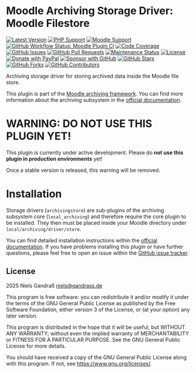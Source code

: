 # Moodle Archiving Storage Driver: Moodle Filestore

[![Latest Version](https://img.shields.io/github/v/release/ngandrass/moodle-archivingstore_moodle?include_prereleases)](https://github.com/ngandrass/moodle-archivingstore_moodle/releases)
[![PHP Support](https://img.shields.io/badge/PHP-8.1%20--%208.4-blue)](https://github.com/ngandrass/moodle-archivingstore_moodle)
[![Moodle Support](https://img.shields.io/badge/Moodle-4.5%20--%205.0-orange)](https://github.com/ngandrass/moodle-archivingstore_moodle)
[![GitHub Workflow Status: Moodle Plugin CI](https://img.shields.io/github/actions/workflow/status/ngandrass/moodle-archivingstore_moodle/moodle-plugin-ci.yml?label=Moodle%20Plugin%20CI)](https://github.com/ngandrass/moodle-archivingstore_moodle/actions/workflows/moodle-plugin-ci.yml)
[![Code Coverage](https://img.shields.io/coverallsCoverage/github/ngandrass/moodle-archivingstore_moodle)](https://coveralls.io/github/ngandrass/moodle-archivingstore_moodle)
[![GitHub Issues](https://img.shields.io/github/issues/ngandrass/moodle-archivingstore_moodle)](https://github.com/ngandrass/moodle-archivingstore_moodle/issues)
[![GitHub Pull Requests](https://img.shields.io/github/issues-pr/ngandrass/moodle-archivingstore_moodle)](https://github.com/ngandrass/moodle-archivingstore_moodle/pulls)
[![Maintenance Status](https://img.shields.io/maintenance/yes/9999)](https://github.com/ngandrass/moodle-archivingstore_moodle/)
[![License](https://img.shields.io/github/license/ngandrass/moodle-archivingstore_moodle)](https://github.com/ngandrass/moodle-archivingstore_moodle/blob/master/LICENSE)
[![Donate with PayPal](https://img.shields.io/badge/PayPal-donate-d85fa0)](https://www.paypal.me/ngandrass)
[![Sponsor with GitHub](https://img.shields.io/badge/GitHub-sponsor-d85fa0)](https://github.com/sponsors/ngandrass)
[![GitHub Stars](https://img.shields.io/github/stars/ngandrass/moodle-archivingstore_moodle?style=social)](https://github.com/ngandrass/moodle-archivingstore_moodle/stargazers)
[![GitHub Forks](https://img.shields.io/github/forks/ngandrass/moodle-archivingstore_moodle?style=social)](https://github.com/ngandrass/moodle-archivingstore_moodle/network/members)
[![GitHub Contributors](https://img.shields.io/github/contributors/ngandrass/moodle-archivingstore_moodle?style=social)](https://github.com/ngandrass/moodle-archivingstore_moodle/graphs/contributors)

Archiving storage driver for storing archived data inside the Moodle file store.

This plugin is part of the [Moodle archiving framework](https://github.com/ngandrass/moodle-local_archiving/).
You can find more information about the archiving subsystem in the [official documentation](https://archiving.gandrass.de/).


# WARNING: DO NOT USE THIS PLUGIN YET!

This plugin is currently under active development. Please do **not use this plugin in production environments** yet!

Once a stable version is released, this warning will be removed.


# Installation

Storage drivers (`archivingstore`) are sub-plugins of the archiving subsystem core (`local_archiving`) and therefore
require the core plugin to be installed. They then must be placed inside your Moodle directory under
`local/archiving/driver/store`.

You can find detailed installation instructions within the [official documentation](https://archiving.gandrass.de/).
If you have problems installing this plugin or have further questions, please feel free to open an issue within the
[GitHub issue tracker](https://github.com/ngandrass/moodle-local_archiving/issues).


## License

2025 Niels Gandraß <niels@gandrass.de>

This program is free software: you can redistribute it and/or modify it under
the terms of the GNU General Public License as published by the Free Software
Foundation, either version 3 of the License, or (at your option) any later
version.

This program is distributed in the hope that it will be useful, but WITHOUT ANY
WARRANTY; without even the implied warranty of MERCHANTABILITY or FITNESS FOR A
PARTICULAR PURPOSE.  See the GNU General Public License for more details.

You should have received a copy of the GNU General Public License along with
this program.  If not, see <https://www.gnu.org/licenses/>.
